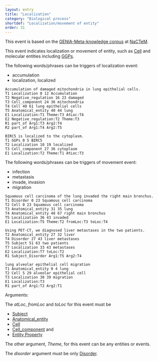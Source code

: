 ```yaml
---
layout: entry
title: "Localization"
category: "Biological process"
shortdef: "Localization/movement of entity"
order: 31
---
```


This event is based on the <a href="http://www.nactem.ac.uk/meta-knowledge/">GENIA-Meta-knowledge corpus</a> at <a href="http://www.nactem.ac.uk/">NaCTeM</a>.

This event indicates localization or movement of entity, such as [Cell]() and molecular entities including [GGPs]().

The following words/phrases can be triggers of localization event:

- accumulation
- localization, localized

~~~ ann
Accumulation of damaged mitochondria in lung epithelial cells.
T1 Localization 0 12 Accumulation
T2 Negative_regulation 16 23 damaged
T3 Cell_component 24 36 mitochondria
T4 Cell 40 61 lung epithelial cells
T5 Anatomical_entity 40 44 lung
E1 Localization:T1 Theme:T3 AtLoc:T4
E2 Negative_regulation:T2 Theme:T3
R1 part_of Arg1:T3 Arg2:T4
R2 part_of Arg1:T4 Arg2:T5
~~~
~~~ ann
BIRC5 is localized to the cytoplasm.
T1 GGPs 0 5 BIRC5
T2 Localization 10 19 localized
T3 Cell_component 27 36 cytoplasm
E1 Localization:T2 Theme:T1 AtLoc:T3
~~~

The following words/phrases can be triggers of movement event:

- infection
- metastasis
- invade, invasion
- migration

~~~ ann
Squamous cell carcinoma of the lung invaded the right main bronchus.
T1 Disorder 0 23 Squamous cell carcinoma
T2 Cell 0 23 Squamous cell carcinoma
T3 Anatomical_entity 31 35 lung
T4 Anatomical_entity 48 67 right main bronchus
T5 Localization 36 43 invaded
E1 Localization:T5 Theme:T2 fromLoc:T3 toLoc:T4
~~~
~~~ ann
Using PET-CT, we diagnosed liver metastases in the two patients.
T2 Anatomical_entity 27 32 liver
T4 Disorder 27 43 liver metastases
T5 Subject 51 63 two patients
T7 Localization 33 43 metastases
E2 Localization:T7 toLoc:T2
R1 Subject_Disorder Arg1:T5 Arg2:T4
~~~
~~~ ann
lung alveolar epithelial cell migration
T1 Anatomical_entity 0 4 lung
T2 Cell 5 29 alveolar epithelial cell
T3 Localization 30 39 migration
E1 Localization:T3
R1 part_of Arg1:T2 Arg2:T1
~~~

Arguments:

The *atLoc*, *fromLoc* and *toLoc* for this event must be
- [Subject]()
- [Anatomical_entity]()
- [Cell]()
- [Cell_component]() and
- [Entity Property]()

The other argument, *Theme*, for this event can be any entities or events.

The *disorder* argument must be only [Disorder]().

<!--
The other arguments, such as *Cause*, *Theme*, *Participant*, and *Product*, for this event can be any entities or events.
-->

<!--details-->



